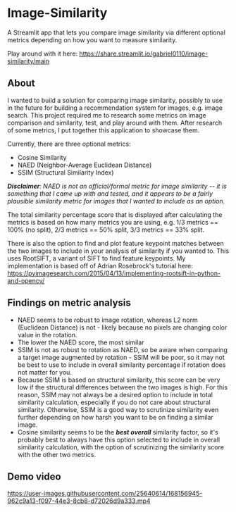 # Image-Similarity
A Streamlit app that lets you compare image similarity via different optional metrics depending on how you want to measure similarity.

Play around with it here: https://share.streamlit.io/gabriel0110/image-similarity/main

## About

I wanted to build a solution for comparing image similarity, possibly to use in the future for building a recommendation system for images, e.g. image search. This project required me to research some metrics on image comparison and similarity, test, and play around with them. After research of some metrics, I put together this application to showcase them.

Currently, there are three optional metrics:
- Cosine Similarity
- NAED (Neighbor-Average Euclidean Distance)
- SSIM (Structural Similarity Index)

***Disclaimer**: NAED is not an official/formal metric for image similarity -- it is something that I came up with and tested, and it appears to be a fairly plausible similarity metric for images that I wanted to include as an option.*

The total similarity percentage score that is displayed after calculating the metrics is based on how many metrics you are using, e.g. 1/3 metrics == 100% (no split), 2/3 metrics == 50% split, 3/3 metrics == 33% split.

There is also the option to find and plot feature keypoint matches between the two images to include in your analysis of similarity if you wanted to. This uses RootSIFT, a variant of SIFT to find feature keypoints. My implementation is based off of Adrian Rosebrock's tutorial here: https://pyimagesearch.com/2015/04/13/implementing-rootsift-in-python-and-opencv/

## Findings on metric analysis

- NAED seems to be robust to image rotation, whereas L2 norm (Euclidean Distance) is not - likely because no pixels are changing color value in the rotation.
- The lower the NAED score, the most similar
- SSIM is not as robust to rotation as NAED, so be aware when comparing a target image augmented by rotation - SSIM will be poor, so it may not be best to use to include in overall similarity percentage if rotation does not matter for you.
- Because SSIM is based on structural similarity, this score can be very low if the structural differences between the two images is high. For this reason, SSIM may not always be a desired option to include in total similarity calculation, especially if you do not care about structural similarity. Otherwise, SSIM is a good way to scrutinize similarity even further depending on how harsh you want to be on finding a similar image.
- Cosine similarity seems to be the ***best overall*** similarity factor, so it's probably best to always have this option selected to include in overall similarity calculation, with the option of scrutinizing the similarity score with the other two metrics.

## Demo video
https://user-images.githubusercontent.com/25640614/168156945-962c9a13-f097-44e3-8cb8-d72026d9a333.mp4
